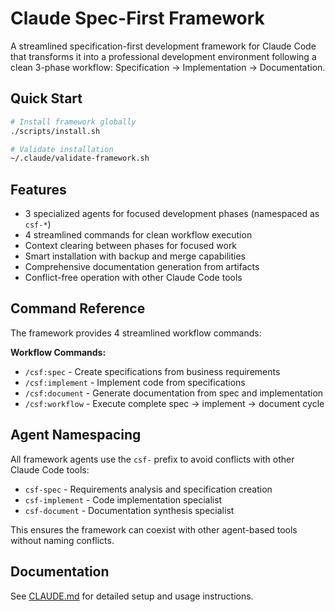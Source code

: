 # Claude Spec-First Framework

A streamlined specification-first development framework for Claude Code that transforms it into a professional development environment following a clean 3-phase workflow: Specification → Implementation → Documentation.

## Quick Start

```bash
# Install framework globally
./scripts/install.sh

# Validate installation
~/.claude/validate-framework.sh
```

## Features

- 3 specialized agents for focused development phases (namespaced as `csf-*`)
- 4 streamlined commands for clean workflow execution
- Context clearing between phases for focused work
- Smart installation with backup and merge capabilities
- Comprehensive documentation generation from artifacts
- Conflict-free operation with other Claude Code tools

## Command Reference

The framework provides 4 streamlined workflow commands:

**Workflow Commands:**
- `/csf:spec` - Create specifications from business requirements
- `/csf:implement` - Implement code from specifications
- `/csf:document` - Generate documentation from spec and implementation
- `/csf:workflow` - Execute complete spec → implement → document cycle

## Agent Namespacing

All framework agents use the `csf-` prefix to avoid conflicts with other Claude Code tools:

- `csf-spec` - Requirements analysis and specification creation
- `csf-implement` - Code implementation specialist
- `csf-document` - Documentation synthesis specialist

This ensures the framework can coexist with other agent-based tools without naming conflicts.

## Documentation

See [CLAUDE.md](./CLAUDE.md) for detailed setup and usage instructions.
